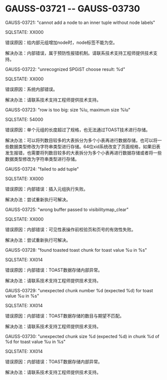 # GAUSS-03721 -- GAUSS-03730<a name="ZH-CN_TOPIC_0302073069"></a>

GAUSS-03721: "cannot add a node to an inner tuple without node labels"

SQLSTATE: XX000

错误原因：给内部元组增加node时，node标签不能为空。

解决办法：内部错误，属于预防性报错机制。请联系技术支持工程师提供技术支持。

GAUSS-03722: "unrecognized SPGiST choose result: %d"

SQLSTATE: XX000

错误原因：系统内部错误。

解决办法：请联系技术支持工程师提供技术支持。

GAUSS-03723: "row is too big: size %lu, maximum size %lu"

SQLSTATE: 54000

错误原因：单个元组的长度超过了规格，也无法通过TOAST技术进行存储。

解决办法：可以将列数目较多的大表拆分为多个小表再进行数据存储，也可以将一些数据类型修改为字符串类型进行存储。64位xid系统改变了页面规格，如果旧表发生报错，也需要将列数目较多的大表拆分为多个小表再进行数据存储或者将一些数据类型修改为字符串类型进行存储。

GAUSS-03724: "failed to add tuple"

SQLSTATE: XX000

错误原因：内部错误：插入元组执行失败。

解决办法：尝试重新执行可解决。

GAUSS-03725: "wrong buffer passed to visibilitymap\_clear"

SQLSTATE: XX000

错误原因：内部错误：可见性表操作前校验页和页号的有效性失败。

解决办法：尝试重新执行可解决。

GAUSS-03728: "found toasted toast chunk for toast value %u in %s"

SQLSTATE: XX014

错误原因：内部错误：TOAST数据存储内部异常。

解决办法：请联系技术支持工程师提供技术支持。

GAUSS-03729: "unexpected chunk number %d \(expected %d\) for toast value %u in %s"

SQLSTATE: XX014

错误原因：内部错误：TOAST数据存储的数目与期望不匹配。

解决办法：请联系技术支持工程师提供技术支持。

GAUSS-03730: "unexpected chunk size %d \(expected %d\) in chunk %d of %d for toast value %u in %s"

SQLSTATE: XX014

错误原因：内部错误：TOAST数据存储内部异常。

解决办法：请联系技术支持工程师提供技术支持。

